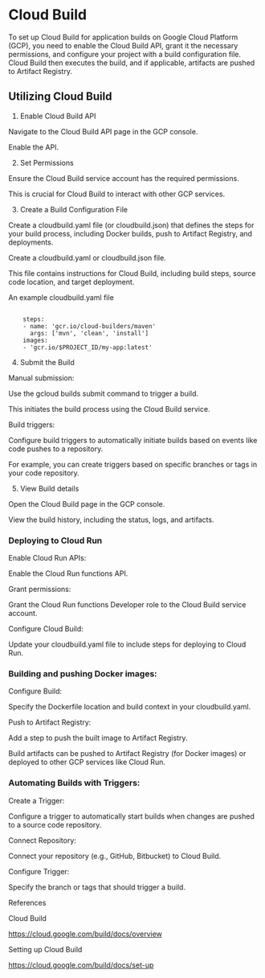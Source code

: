 # Cloud Build

To set up Cloud Build for application builds on Google Cloud Platform (GCP), you need to enable the Cloud Build API, grant it the necessary permissions, and configure your project with a build configuration file. Cloud Build then executes the build, and if applicable, artifacts are pushed to Artifact Registry. 

## Utilizing Cloud Build

1. Enable Cloud Build API

Navigate to the Cloud Build API page in the GCP console.

Enable the API.

2. Set Permissions

Ensure the Cloud Build service account has the required permissions.

This is crucial for Cloud Build to interact with other GCP services.

3. Create a Build Configuration File

Create a cloudbuild.yaml file (or cloudbuild.json) that defines the steps for your build process, including Docker builds, push to Artifact Registry, and deployments.

Create a cloudbuild.yaml or cloudbuild.json file.

This file contains instructions for Cloud Build, including build steps, source code location, and target deployment.

An example cloudbuild.yaml file

```

    steps:
    - name: 'gcr.io/cloud-builders/maven'
      args: ['mvn', 'clean', 'install']
    images:
    - 'gcr.io/$PROJECT_ID/my-app:latest'

```

4. Submit the Build

Manual submission:

Use the gcloud builds submit command to trigger a build.

This initiates the build process using the Cloud Build service.

Build triggers: 

Configure build triggers to automatically initiate builds based on events like code pushes to a repository.
    
For example, you can create triggers based on specific branches or tags in your code repository.

5. View Build details

Open the Cloud Build page in the GCP console.

View the build history, including the status, logs, and artifacts. 

### Deploying to Cloud Run

Enable Cloud Run APIs: 

Enable the Cloud Run functions API.

Grant permissions: 

Grant the Cloud Run functions Developer role to the Cloud Build service account.

Configure Cloud Build: 

Update your cloudbuild.yaml file to include steps for deploying to Cloud Run.

### Building and pushing Docker images:

Configure Build: 

Specify the Dockerfile location and build context in your cloudbuild.yaml.

Push to Artifact Registry: 

Add a step to push the built image to Artifact Registry.

Build artifacts can be pushed to Artifact Registry (for Docker images) or deployed to other GCP services like Cloud Run.

### Automating Builds with Triggers:

Create a Trigger: 

Configure a trigger to automatically start builds when changes are pushed to a source code repository. 

Connect Repository: 

Connect your repository (e.g., GitHub, Bitbucket) to Cloud Build. 

Configure Trigger: 

Specify the branch or tags that should trigger a build. 


References

Cloud Build

https://cloud.google.com/build/docs/overview


Setting up Cloud Build

https://cloud.google.com/build/docs/set-up


